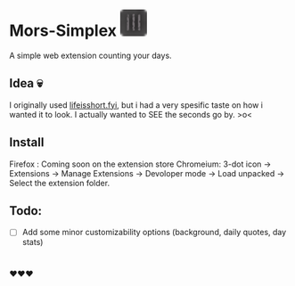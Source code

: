 # Mors-Simplex ![image info](./icon.png)
A simple web extension counting your days.

## Idea 💀
I originally used [lifeisshort.fyi](lifeisshort.fyi), but i had a very spesific taste on how i wanted it to look. I actually wanted to SEE the seconds go by. >o<

## Install
Firefox : Coming soon on the extension store
Chromeium: 3-dot icon -> Extensions -> Manage Extensions -> Devoloper mode -> Load unpacked -> Select the extension folder.

## Todo:
- [ ] Add some minor customizability options (background, daily quotes, day stats)

#
❤️❤️❤️

